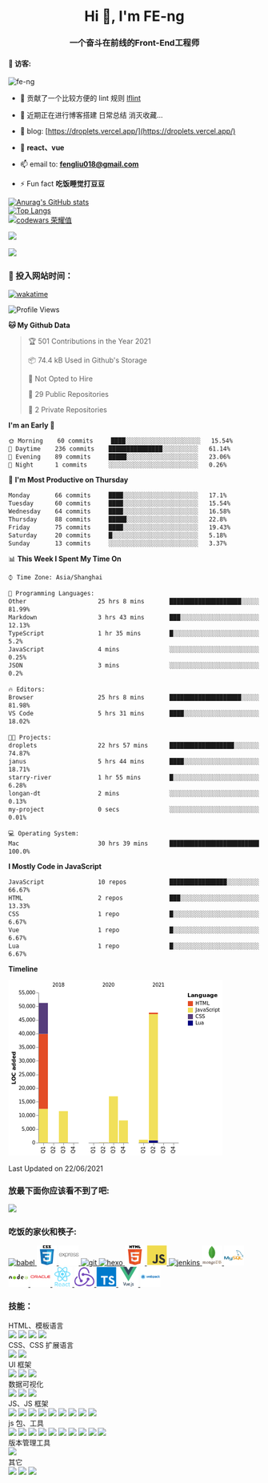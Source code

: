 <h1 align="center">Hi 👋, I'm FE-ng</h1>
<h3 align="center">一个奋斗在前线的Front-End工程师</h3>
<h4 align="left">🤔 访客: </h4>
<p align="left"> <img src="https://komarev.com/ghpvc/?username=fe-ng&label=Profile%20views&color=brightgreen&style=flat" alt="fe-ng" /> </p>

- 🔭 贡献了一个比较方便的 lint 规则 [lflint](https://www.npmjs.com/package/lflint)

- 🌱 近期正在进行博客搭建 日常总结 消灭收藏...

- 📝 blog: [https://droplets.vercel.app/](https://droplets.vercel.app/)

- 💬 **react、vue**

- 📫 email to: **fengliu018@gmail.com**

<!-- - 📄 Know about my experiences [https://github.com/FE-ng](https://github.com/FE-ng) -->

- ⚡ Fun fact **吃饭睡觉打豆豆**

[![Anurag's GitHub stats](https://github-readme-stats.vercel.app/api?username=FE-ng&show_icons=true&theme=solarized-light)](https://github.com/anuraghazra/github-readme-stats)  
[![Top Langs](https://github-readme-stats.vercel.app/api/top-langs/?username=FE-ng&layout=compact)](https://github.com/anuraghazra/github-readme-stats)  
[![codewars 荣耀值](https://www.codewars.com/users/FE-ng/badges/large)](https://www.codewars.com)

<!-- 战果 -->

![](https://github-readme-streak-stats.herokuapp.com/?user=FE-ng)

<!-- 贡献折线数据图 -->

[![](https://activity-graph.herokuapp.com/graph?username=FE-ng&theme=react-dark&area=true&hide_border=true)](https://github.com/FE-ng)

### :gem: 投入网站时间：

[![wakatime](https://wakatime.com/badge/github/FE-ng/droplets.svg)](https://wakatime.com/badge/github/FE-ng/droplets)

<!--START_SECTION:waka-->
![Profile Views](http://img.shields.io/badge/Profile%20Views-0-blue)

**🐱 My Github Data** 

> 🏆 501 Contributions in the Year 2021
 > 
> 📦 74.4 kB Used in Github's Storage 
 > 
> 🚫 Not Opted to Hire
 > 
> 📜 29 Public Repositories 
 > 
> 🔑 2 Private Repositories  
 > 
**I'm an Early 🐤** 

```text
🌞 Morning    60 commits     ████░░░░░░░░░░░░░░░░░░░░░   15.54% 
🌆 Daytime    236 commits    ███████████████░░░░░░░░░░   61.14% 
🌃 Evening    89 commits     █████░░░░░░░░░░░░░░░░░░░░   23.06% 
🌙 Night      1 commits      ░░░░░░░░░░░░░░░░░░░░░░░░░   0.26%

```
📅 **I'm Most Productive on Thursday** 

```text
Monday       66 commits     ████░░░░░░░░░░░░░░░░░░░░░   17.1% 
Tuesday      60 commits     ████░░░░░░░░░░░░░░░░░░░░░   15.54% 
Wednesday    64 commits     ████░░░░░░░░░░░░░░░░░░░░░   16.58% 
Thursday     88 commits     █████░░░░░░░░░░░░░░░░░░░░   22.8% 
Friday       75 commits     ████░░░░░░░░░░░░░░░░░░░░░   19.43% 
Saturday     20 commits     █░░░░░░░░░░░░░░░░░░░░░░░░   5.18% 
Sunday       13 commits     ░░░░░░░░░░░░░░░░░░░░░░░░░   3.37%

```


📊 **This Week I Spent My Time On** 

```text
⌚︎ Time Zone: Asia/Shanghai

💬 Programming Languages: 
Other                    25 hrs 8 mins       ████████████████████░░░░░   81.99% 
Markdown                 3 hrs 43 mins       ███░░░░░░░░░░░░░░░░░░░░░░   12.13% 
TypeScript               1 hr 35 mins        █░░░░░░░░░░░░░░░░░░░░░░░░   5.2% 
JavaScript               4 mins              ░░░░░░░░░░░░░░░░░░░░░░░░░   0.25% 
JSON                     3 mins              ░░░░░░░░░░░░░░░░░░░░░░░░░   0.2%

🔥 Editors: 
Browser                  25 hrs 8 mins       ████████████████████░░░░░   81.98% 
VS Code                  5 hrs 31 mins       ████░░░░░░░░░░░░░░░░░░░░░   18.02%

🐱‍💻 Projects: 
droplets                 22 hrs 57 mins      ██████████████████░░░░░░░   74.87% 
janus                    5 hrs 44 mins       ████░░░░░░░░░░░░░░░░░░░░░   18.71% 
starry-river             1 hr 55 mins        █░░░░░░░░░░░░░░░░░░░░░░░░   6.28% 
longan-dt                2 mins              ░░░░░░░░░░░░░░░░░░░░░░░░░   0.13% 
my-project               0 secs              ░░░░░░░░░░░░░░░░░░░░░░░░░   0.01%

💻 Operating System: 
Mac                      30 hrs 39 mins      █████████████████████████   100.0%

```

**I Mostly Code in JavaScript** 

```text
JavaScript               10 repos            ████████████████░░░░░░░░░   66.67% 
HTML                     2 repos             ███░░░░░░░░░░░░░░░░░░░░░░   13.33% 
CSS                      1 repo              █░░░░░░░░░░░░░░░░░░░░░░░░   6.67% 
Vue                      1 repo              █░░░░░░░░░░░░░░░░░░░░░░░░   6.67% 
Lua                      1 repo              █░░░░░░░░░░░░░░░░░░░░░░░░   6.67%

```


**Timeline**

![Chart not found](https://raw.githubusercontent.com/FE-ng/FE-ng/main/charts/bar_graph.png) 


 Last Updated on 22/06/2021
<!--END_SECTION:waka-->
<h3 align="left">放最下面你应该看不到了吧:</h3>

[<img src="https://github-profile-trophy.vercel.app/?username=FE-ng&theme=juicyfresh" />](https://github.com/FE-ng)

<h3 align="left">吃饭的家伙和筷子:</h3>
<p align="left"> <a href="https://babeljs.io/" target="_blank"> <img src="https://www.vectorlogo.zone/logos/babeljs/babeljs-icon.svg" alt="babel" width="40" height="40"/> </a> <a href="https://www.w3schools.com/css/" target="_blank"> <img src="https://raw.githubusercontent.com/devicons/devicon/master/icons/css3/css3-original-wordmark.svg" alt="css3" width="40" height="40"/> </a> <a href="https://expressjs.com" target="_blank"> <img src="https://raw.githubusercontent.com/devicons/devicon/master/icons/express/express-original-wordmark.svg" alt="express" width="40" height="40"/> </a> <a href="https://git-scm.com/" target="_blank"> <img src="https://www.vectorlogo.zone/logos/git-scm/git-scm-icon.svg" alt="git" width="40" height="40"/> </a> <a href="hexo.io/" target="_blank"> <img src="https://www.vectorlogo.zone/logos/hexoio/hexoio-icon.svg" alt="hexo" width="40" height="40"/> </a> <a href="https://www.w3.org/html/" target="_blank"> <img src="https://raw.githubusercontent.com/devicons/devicon/master/icons/html5/html5-original-wordmark.svg" alt="html5" width="40" height="40"/> </a> <a href="https://developer.mozilla.org/en-US/docs/Web/JavaScript" target="_blank"> <img src="https://raw.githubusercontent.com/devicons/devicon/master/icons/javascript/javascript-original.svg" alt="javascript" width="40" height="40"/> </a> <a href="https://www.jenkins.io" target="_blank"> <img src="https://www.vectorlogo.zone/logos/jenkins/jenkins-icon.svg" alt="jenkins" width="40" height="40"/> </a> <a href="https://www.mongodb.com/" target="_blank"> <img src="https://raw.githubusercontent.com/devicons/devicon/master/icons/mongodb/mongodb-original-wordmark.svg" alt="mongodb" width="40" height="40"/> </a> <a href="https://www.mysql.com/" target="_blank"> <img src="https://raw.githubusercontent.com/devicons/devicon/master/icons/mysql/mysql-original-wordmark.svg" alt="mysql" width="40" height="40"/> </a> <a href="https://nodejs.org" target="_blank"> <img src="https://raw.githubusercontent.com/devicons/devicon/master/icons/nodejs/nodejs-original-wordmark.svg" alt="nodejs" width="40" height="40"/> </a> <a href="https://www.oracle.com/" target="_blank"> <img src="https://raw.githubusercontent.com/devicons/devicon/master/icons/oracle/oracle-original.svg" alt="oracle" width="40" height="40"/> </a> <a href="https://reactjs.org/" target="_blank"> <img src="https://raw.githubusercontent.com/devicons/devicon/master/icons/react/react-original-wordmark.svg" alt="react" width="40" height="40"/> </a> <a href="https://redux.js.org" target="_blank"> <img src="https://raw.githubusercontent.com/devicons/devicon/master/icons/redux/redux-original.svg" alt="redux" width="40" height="40"/> </a> <a href="https://www.typescriptlang.org/" target="_blank"> <img src="https://raw.githubusercontent.com/devicons/devicon/master/icons/typescript/typescript-original.svg" alt="typescript" width="40" height="40"/> </a> <a href="https://vuejs.org/" target="_blank"> <img src="https://raw.githubusercontent.com/devicons/devicon/master/icons/vuejs/vuejs-original-wordmark.svg" alt="vuejs" width="40" height="40"/> </a> <a href="https://webpack.js.org" target="_blank"> <img src="https://raw.githubusercontent.com/devicons/devicon/d00d0969292a6569d45b06d3f350f463a0107b0d/icons/webpack/webpack-original-wordmark.svg" alt="webpack" width="40" height="40"/> </a> </p>

### 技能：
HTML、模板语言  
![](https://img.shields.io/badge/非常熟练-HTML5-green)
![](https://img.shields.io/badge/入门-PUG-success)
![](https://img.shields.io/badge/入门-EJS-important)
![](https://img.shields.io/badge/熟练-Volicity-informational)
<br>CSS、CSS 扩展语言<br>
![](https://img.shields.io/badge/非常熟练-CSS-yellowgreen)
![](https://img.shields.io/badge/熟练-Less-blue)
<br>UI 框架<br>
![](https://img.shields.io/badge/非常熟练-antd4-ff69b4)
![](https://img.shields.io/badge/熟练-ElementUi-ff69b4)
![](https://img.shields.io/badge/熟练-Vant-9cf)
<br>数据可视化<br>
![](https://img.shields.io/badge/熟练-Echarts-brightgreen)
![](https://img.shields.io/badge/了解-Svg-critical)
![](https://img.shields.io/badge/入门-Canvas-lightgrey)
<br>JS、JS 框架<br>
![](https://img.shields.io/badge/非常熟练-React-ff69b4)
![](https://img.shields.io/badge/非常熟练-JavaScript-brightgreen)
![](https://img.shields.io/badge/熟练-TypeScript-ff69b4)
![](https://img.shields.io/badge/熟练-Vue-brightgreen)
![](https://img.shields.io/badge/熟练-Nodejs-informational)
![](https://img.shields.io/badge/熟练-ES6-inactive)
![](https://img.shields.io/badge/入门-Express-inactive)
![](https://img.shields.io/badge/了解-Egg-lightgrey)
![](https://img.shields.io/badge/了解-pnpm-lightgrey)
<br>js 包、工具<br>
![](https://img.shields.io/badge/非常熟练-Npm|Cnpm-informational)
![](https://img.shields.io/badge/非常熟练-Yarn-blueviolet)
![](https://img.shields.io/badge/熟练-webpack-green)
![](https://img.shields.io/badge/熟练-eslint-ff69b4)
![](https://img.shields.io/badge/熟练-stylelint-ff69b4)
![](https://img.shields.io/badge/熟练-markdonwlint-ff69b4)
![](https://img.shields.io/badge/入门-babel-yellowgreen)
![](https://img.shields.io/badge/入门-脚手架开发-brightgreen)
![](https://img.shields.io/badge/熟练-rollup-lightgrey)
![](https://img.shields.io/badge/熟练-glup-lightgrey)
<br>版本管理工具<br>
![](https://img.shields.io/badge/非常熟练-Git-ff69b4)
<br>其它<br>
![](https://img.shields.io/badge/了解-nginx-ff69b4)
![](https://img.shields.io/badge/入门-shell-success)
![](https://img.shields.io/badge/熟练-vscode-critical)


<!--
**FE-ng/FE-ng** is a ✨ _special_ ✨ repository because its `README.md` (this file) appears on your GitHub profile.

Here are some ideas to get you started:

- 🔭 I’m currently working on ...
- 🌱 I’m currently learning ...
- 👯 I’m looking to collaborate on ...
- 🤔 I’m looking for help with ...
- 💬 Ask me about ...
- 📫 How to reach me: ...
- 😄 Pronouns: ...
- ⚡ Fun fact: ...
-->
